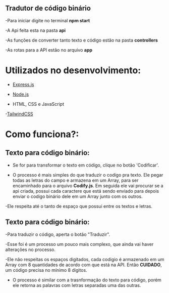 ## Tradutor de código binário
-Para iniciar digite no terminal **npm start**

-A Api feita esta na pasta **api**

-As funções de converter tanto texto e código estão na pasta **controllers**

-As rotas para a API estão no arquivo **app**

# Utilizados no desenvolvimento:
- [Express.js]('https://www.npmjs.com/package/express')

- [Node.js]('https://nodejs.org/en/')

- HTML, CSS e JavaScript

-[TailwindCSS]('https://tailwindcss.com/')

# Como funciona?:

## Texto para código binário:
- Se for para transformar o texto em código, clique no botão 'Codificar'. 

- O processo é mais simples do que traduzir o codigo pra texto. Ele pegar todas as letras do campo e armazena em um Array, para ser encaminhado para o arquivo **Codify.js**. Em seguida ele vai procurar se a api criada, possui cada caractere que está sendo enviado para depois enviar o codigo binário dele em um Array junto com os outros.

-Ele respeita até o tanto de espaço que possui entre os textos e letras.

## Texto para código binário:

-Para traduzir o código, aperta o botão "Traduzir".

-Esse foi é um processo um pouco mais complexo, que ainda vai haver alterações no processo.

-Ele não respeitas os espaços digitados, cada codigio é armazenado em um Array com 8 quantidades de acordo com que está na API. Então **CUIDADO**, um código precisa no mínimo 8 digitos.

- O processo é similar com a trasnformação do texto para código, porém ele retorna as palavras com letras separadas uma das outras. 